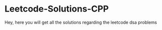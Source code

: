 # Leetcode-Solutions-CPP
Hey, here you will get all the solutions regarding the leetcode dsa problems
